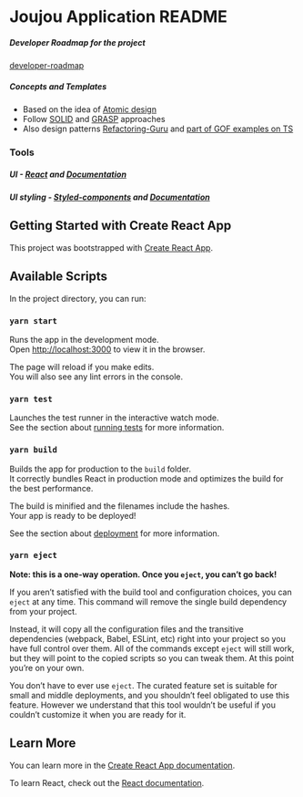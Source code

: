 # Joujou Application README

##### Developer Roadmap for the project

[developer-roadmap](https://github.com/kamranahmedse/developer-roadmap)

##### Concepts and Templates

- Based on the idea of [Atomic design](https://bradfrost.com/blog/post/atomic-web-design/)
- Follow [SOLID](https://ota-solid.now.sh/) and [GRASP](https://bool.dev/blog/detail/grasp-printsipy) approaches
- Also design patterns [Refactoring-Guru](https://refactoring.guru/en/design-patterns) and [part of GOF examples on TS](https://github.com/Uncleseneca/typescript_design_patterns)

### Tools

##### UI - [React](https://ru.reactjs.org/) and [Documentation](https://ru.reactjs.org/docs/getting-started.html)

##### UI styling - [Styled-components](https://styled-components.com/) and [Documentation](https://styled-components.com/docs4)

## Getting Started with Create React App

This project was bootstrapped with [Create React App](https://github.com/facebook/create-react-app).

## Available Scripts

In the project directory, you can run:

### `yarn start`

Runs the app in the development mode.\
Open [http://localhost:3000](http://localhost:3000) to view it in the browser.

The page will reload if you make edits.\
You will also see any lint errors in the console.

### `yarn test`

Launches the test runner in the interactive watch mode.\
See the section about [running tests](https://facebook.github.io/create-react-app/docs/running-tests) for more information.

### `yarn build`

Builds the app for production to the `build` folder.\
It correctly bundles React in production mode and optimizes the build for the best performance.

The build is minified and the filenames include the hashes.\
Your app is ready to be deployed!

See the section about [deployment](https://facebook.github.io/create-react-app/docs/deployment) for more information.

### `yarn eject`

**Note: this is a one-way operation. Once you `eject`, you can’t go back!**

If you aren’t satisfied with the build tool and configuration choices, you can `eject` at any time. This command will remove the single build dependency from your project.

Instead, it will copy all the configuration files and the transitive dependencies (webpack, Babel, ESLint, etc) right into your project so you have full control over them. All of the commands except `eject` will still work, but they will point to the copied scripts so you can tweak them. At this point you’re on your own.

You don’t have to ever use `eject`. The curated feature set is suitable for small and middle deployments, and you shouldn’t feel obligated to use this feature. However we understand that this tool wouldn’t be useful if you couldn’t customize it when you are ready for it.

## Learn More

You can learn more in the [Create React App documentation](https://facebook.github.io/create-react-app/docs/getting-started).

To learn React, check out the [React documentation](https://reactjs.org/).
